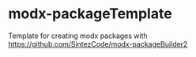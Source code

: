 # modx-packageTemplate
Template for creating modx packages with https://github.com/SintezCode/modx-packageBuilder2
